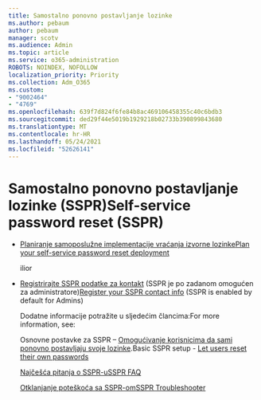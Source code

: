 ```yaml
---
title: Samostalno ponovno postavljanje lozinke
ms.author: pebaum
author: pebaum
manager: scotv
ms.audience: Admin
ms.topic: article
ms.service: o365-administration
ROBOTS: NOINDEX, NOFOLLOW
localization_priority: Priority
ms.collection: Adm_O365
ms.custom:
- "9002464"
- "4769"
ms.openlocfilehash: 639f7d824f6fe84b8ac469106458355c40c6bdb3
ms.sourcegitcommit: ded29f44e5019b1929218b02733b390899843680
ms.translationtype: MT
ms.contentlocale: hr-HR
ms.lasthandoff: 05/24/2021
ms.locfileid: "52626141"
---
```

# <a name="self-service-password-reset-sspr"></a><span data-ttu-id="ae6b1-102">Samostalno ponovno postavljanje lozinke (SSPR)</span><span class="sxs-lookup"><span data-stu-id="ae6b1-102">Self-service password reset (SSPR)</span></span>

- [<span data-ttu-id="ae6b1-103">Planiranje samoposlužne implementacije vraćanja izvorne lozinke</span><span class="sxs-lookup"><span data-stu-id="ae6b1-103">Plan your self-service password reset deployment</span></span>](https://go.microsoft.com/fwlink/?linkid=2142944)  

    <span data-ttu-id="ae6b1-104">ili</span><span class="sxs-lookup"><span data-stu-id="ae6b1-104">or</span></span>
- <span data-ttu-id="ae6b1-105">[Registrirajte SSPR podatke za kontakt](https://mysignins.microsoft.com/security-info) (SSPR je po zadanom omogućen za administratore)</span><span class="sxs-lookup"><span data-stu-id="ae6b1-105">[Register your SSPR contact info](https://mysignins.microsoft.com/security-info) (SSPR is enabled by default for Admins)</span></span>

    <span data-ttu-id="ae6b1-106">Dodatne informacije potražite u sljedećim člancima:</span><span class="sxs-lookup"><span data-stu-id="ae6b1-106">For more information, see:</span></span>

    <span data-ttu-id="ae6b1-107">Osnovne postavke za SSPR – [Omogućivanje korisnicima da sami ponovno postavljaju svoje lozinke](/microsoft-365/admin/add-users/let-users-reset-passwords).</span><span class="sxs-lookup"><span data-stu-id="ae6b1-107">Basic SSPR setup - [Let users reset their own passwords](/microsoft-365/admin/add-users/let-users-reset-passwords)</span></span>

    [<span data-ttu-id="ae6b1-108">Najčešća pitanja o SSPR-u</span><span class="sxs-lookup"><span data-stu-id="ae6b1-108">SSPR FAQ</span></span>](/azure/active-directory/authentication/active-directory-passwords-faq)

    [<span data-ttu-id="ae6b1-109">Otklanjanje poteškoća sa SSPR-om</span><span class="sxs-lookup"><span data-stu-id="ae6b1-109">SSPR Troubleshooter</span></span>](/azure/active-directory/authentication/active-directory-passwords-troubleshoot)
